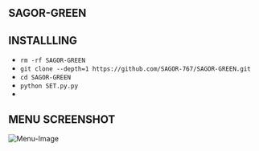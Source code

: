 ## <b>SAGOR-GREEN</b>

## <b>INSTALLLING</b>


- `rm -rf SAGOR-GREEN`
- `git clone --depth=1 https://github.com/SAGOR-767/SAGOR-GREEN.git`
- `cd SAGOR-GREEN`
- `python SET.py.py`
- 

## <b>MENU SCREENSHOT</b>

![Menu-Image](https://github.com/younis-dgk/Xyz/blob/main/Screenshot/XYZ_MENU.jpg)
